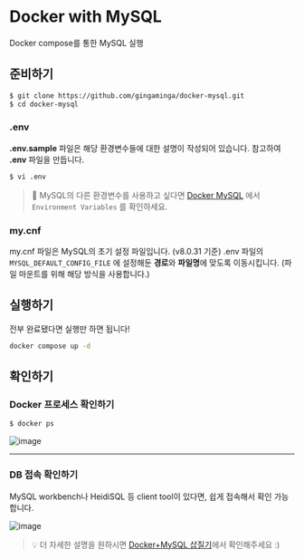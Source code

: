 # Docker with MySQL

Docker compose를 통한 MySQL 실행

## 준비하기

```bash
$ git clone https://github.com/gingaminga/docker-mysql.git
$ cd docker-mysql
```

### .env

**.env.sample** 파일은 해당 환경변수들에 대한 설명이 작성되어 있습니다.
참고하여 **.env** 파일을 만듭니다.

```bash
$ vi .env
```

> 🚨 MySQL의 다른 환경변수를 사용하고 싶다면 [Docker MySQL](https://hub.docker.com/_/mysql) 에서 `Environment Variables` 를 확인하세요.

### my.cnf

my.cnf 파일은 MySQL의 초기 설정 파일입니다. (v8.0.31 기준)
.env 파일의 `MYSQL_DEFAULT_CONFIG_FILE` 에 설정해둔 **경로**와 **파일명**에 맞도록 이동시킵니다. (파일 마운트를 위해 해당 방식을 사용합니다.)

## 실행하기

전부 완료됐다면 실행만 하면 됩니다!

```bash
docker compose up -d
```

## 확인하기

### Docker 프로세스 확인하기

```bash
$ docker ps
```

![image](https://user-images.githubusercontent.com/60294629/210055949-a721c6a8-8647-4cb5-9480-fb474dc6edb2.png)

---

### DB 접속 확인하기

MySQL workbench나 HeidiSQL 등 client tool이 있다면, 쉽게 접속해서 확인 가능합니다.

![image](https://user-images.githubusercontent.com/60294629/210055873-69dc3f9d-cf97-4b04-8fc1-46d2f37f422a.png)

> 💡 더 자세한 설명을 원하시면 [Docker+MySQL 삽질기](https://velog.io/@gingaminga/Docker-%EC%82%BD%EC%A7%88%EA%B8%B0-Docker%EB%A1%9C-MySQL-%EC%8B%A4%ED%96%89%ED%95%98%EA%B8%B0)에서 확인해주세요 :)
